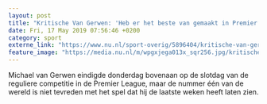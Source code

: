 ```yaml
---
layout: post
title: "Kritische Van Gerwen: 'Heb er het beste van gemaakt in Premier League'"
date: Fri, 17 May 2019 07:56:46 +0200
category: sport
externe_link: "https://www.nu.nl/sport-overig/5896404/kritische-van-gerwen-heb-er-het-beste-van-gemaakt-in-premier-league.html"
feature_image: "https://media.nu.nl/m/wpgxjega013x_sqr256.jpg/kritische-van-gerwen-heb-er-het-beste-van-gemaakt-in-premier-league.jpg"
---
```


Michael van Gerwen eindigde donderdag bovenaan op de slotdag van de reguliere competitie in de Premier League, maar de nummer één van de wereld is niet tevreden met het spel dat hij de laatste weken heeft laten zien.
